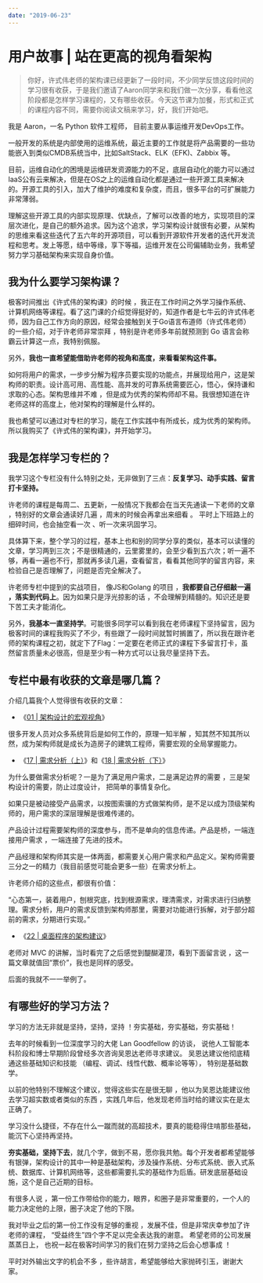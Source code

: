 ```yaml
---
date: "2019-06-23"
---  
```

      
# 用户故事 | 站在更高的视角看架构
> 你好，许式伟老师的架构课已经更新了一段时间，不少同学反馈这段时间的学习很有收获，于是我们邀请了Aaron同学来和我们做一次分享，看看他这阶段都是怎样学习课程的，又有哪些收获。今天这节课为加餐，形式和正式的课程内容不同，需要你阅读文稿来学习，好，我们开始吧。

我是 Aaron，一名 Python 软件工程师， 目前主要从事运维开发DevOps工作。

一般开发的系统是内部使用的运维系统，最近主要的工作就是将产品需要的一些功能嵌入到类似CMDB系统当中，比如SaltStack、ELK（EFK\)、Zabbix 等。

目前，运维自动化的困境是运维研发资源能力的不足，底层自动化的能力可以通过IaaS公有云来解决，但是在OS之上的运维自动化都是通过一些开源工具来解决的。开源工具的引入，加大了维护的难度和复杂度，而且，很多平台的可扩展能力非常薄弱。

理解这些开源工具的内部实现原理、优缺点，了解可以改善的地方，实现项目的深层次进化，是自己的额外追求。因为这个追求，学习架构设计就很有必要，从架构的思维来看这些迭代了五六年的开源项目，可以看到开源软件开发者的迭代开发流程和思考。发上等愿，结中等缘，享下等福，运维开发在公司偏辅助业务，我希望努力学习基础架构来实现自身价值。

<!-- [[[read_end]]] -->

## 我为什么要学习架构课？

极客时间推出《许式伟的架构课》的时候 ，我正在工作时间之外学习操作系统、计算机网络等课程。看了这门课的介绍觉得挺好的，知道作者是七牛云的许式伟老师，因为自己工作方向的原因，经常会接触到关于Go语言布道师（许式伟老师）的一些介绍，对于许老师非常崇拜 ，特别是许老师多年前就预测到 Go 语言会称霸云计算这一点，我特别佩服。

另外，**我也一直希望能借助许老师的视角和高度，来看看架构这件事。**

如何将用户的需求，一步步分解为程序员要实现的功能点，并展现给用户，这是架构师的职责。设计高可用、高性能、高并发的可靠系统需要匠心，悟心，保持谦和求取的心态。架构思维并不难 ，但是成为优秀的架构师却不易。我很想知道在许老师这样的高度上，他对架构的理解是什么样的。

我也希望可以通过对专栏的学习，能在工作实践中有所成长，成为优秀的架构师。所以我购买了《许式伟的架构课》，并开始学习。

## 我是怎样学习专栏的？

我学习这个专栏没有什么特别之处，无非做到了三点：**反复学习、动手实践、留言打卡坚持。**

许老师的课程是每周二、五更新，一般情况下我都会在当天先通读一下老师的文章 ，特别好的文章会通读好几遍 ，周末的时候会再拿出来细看 。 平时上下班路上的细碎时间，也会抽空看一次 、听一次来巩固学习。

具体算下来，整个学习的过程，基本上也和别的同学分享的类似，基本可以读懂的文章，学习两到三次；不是很精通的，云里雾里的，会至少看到五六次；听一遍不够，再看一遍也不行，那就再多读几遍，查看留言，看看其他同学的留言内容，来检验自己是否理解了，问题是否完全解决了。

许老师专栏中提到的实战项目， 像JS和Golang 的项目 ，**我都要自己仔细敲一遍 ，落实到代码上**。因为如果只是浮光掠影的话 ，不会理解到精髓的。知识还是要下苦工夫才能消化。

另外，**我基本一直坚持学**。可能很多同学可以看到我在老师课程下坚持留言，因为极客时间的课程我购买了不少，有些跟了一段时间就暂时搁置了，所以我在跟许老师的架构课程之初，就定下了Flag：一定要在老师正式的课程下多留言打卡，虽然留言质量未必很高，但是至少有一种方式可以让我尽量坚持下去。

## 专栏中最有收获的文章是哪几篇？

介绍几篇我个人觉得很有收获的文章：

* 《[01 | 架构设计的宏观视角](https://time.geekbang.org/column/article/90170)》

很多开发人员对众多系统背后是如何工作的，原理一知半解 ，知其然不知其所以然，成为架构师就是成长为造房子的建筑工程师，需要宏观的全局掌握能力。

* 《[17 | 需求分析（上）](https://time.geekbang.org/column/article/100140)》和《[18 | 需求分析（下）](https://time.geekbang.org/column/article/100930)》

为什么要做需求分析呢？一是为了满足用户需求，二是满足边界的需要 ，三是架构设计的需要，防止过度设计， 把简单的事情复杂化。

如果只是被动接受产品需求，以按图索骥的方式做架构师，是不足以成为顶级架构师的，用户需求的深层理解是很难传递的。

产品设计过程需要架构师的深度参与，而不是单向的信息传递。产品是桥，一端连接用户需求 ，一端连接了先进的技术。

产品经理和架构师其实是一体两面，都需要关心用户需求和产品定义。架构师需要三分之一的精力（我目前感觉可能会更多一些）在需求分析上。

许老师介绍的这些点，都很有价值：

“心态第一，装着用户，刨根究底，找到根源需求，理清需求，对需求进行归纳整理。需求分析，用户的需求反馈到架构师那里，需要对功能进行拆解，对于部分超前的需求，分期进行实现。”

* 《[22 | 桌面程序的架构建议](https://time.geekbang.org/column/article/105356)》

老师对 MVC 的讲解，当时看完了之后感觉到醍醐灌顶，看到下面留言说 ，这一篇文章就值回“票价”，我也是同样的感受。

后面的我就不一一举例了。

## 有哪些好的学习方法？

学习的方法无非就是坚持，坚持，坚持 ！夯实基础，夯实基础，夯实基础！

去年的时候看到一位深度学习的大佬 Lan Goodfellow 的访谈， 说他人工智能本科阶段和博士早期阶段曾经多次咨询吴恩达老师寻求建议。 吴恩达建议他彻底精通这些基础知识和技能 （编程、调试、线性代数、概率论等等）， 特别是基础数学。

以前的他特别不理解这个建议，觉得这些实在是很无聊 ，他以为吴恩达能建议他去学习超实数或者类似的东西 ，实践几年后，他发现老师当时给的建议实在是太正确了。

学习没什么捷径，不存在什么一蹴而就的高超技术，要真的能稳得住啃那些基础，能沉下心坚持再坚持。

**夯实基础，坚持下去**，就几个字，做到不易，愿你我共勉。每个开发者都希望能够有银弹，架构设计的其中一种是基础架构，涉及操作系统、分布式系统、嵌入式系统、数据库、计算机网络等，这些都需要扎实的基础作为后盾。研发底层基础设施，这个是自己近期的目标。

有很多人说 ，第一份工作带给你的能力，眼界，和圈子是非常重要的，一个人的能力决定他的上限，圈子决定了他的下限。

我对毕业之后的第一份工作没有足够的重视 ，发展不佳，但是非常庆幸参加了许老师的课程， “受益终生”四个字不足以完全表达我的谢意。 希望老师的公司发展蒸蒸日上， 也祝一起在极客时间学习的我们在努力坚持之后会心想事成 ！

平时对外输出文字的机会不多 ，些许胡言，希望能够给大家抛砖引玉，谢谢大家。
